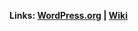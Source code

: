 **Links: [WordPress.org](https://wordpress.org) | 
[Wiki](https://github.com/UsabilityDynamics/flawless)**